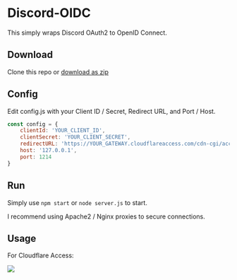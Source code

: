 # Discord-OIDC
This simply wraps Discord OAuth2 to OpenID Connect.
## Download
Clone this repo or [download as zip](https://github.com/kimcore/discord-oidc/archive/master.zip)
## Config
Edit config.js with your Client ID / Secret, Redirect URL, and Port / Host.
```js
const config = {
    clientId: 'YOUR_CLIENT_ID',
    clientSecret: 'YOUR_CLIENT_SECRET',
    redirectURL: 'https://YOUR_GATEWAY.cloudflareaccess.com/cdn-cgi/access/callback',
    host: '127.0.0.1',
    port: 1214
}
```
## Run
Simply use `npm start` or `node server.js` to start.

I recommend using Apache2 / Nginx proxies to secure connections.
## Usage
For Cloudflare Access:

![](https://i.imgur.com/g9J8srY.png)

